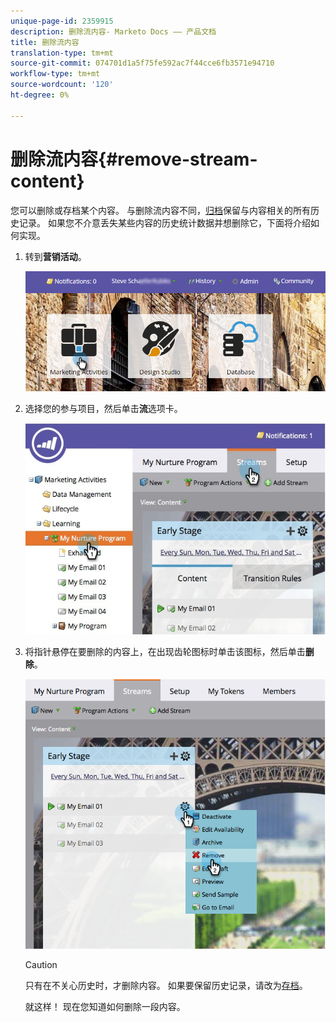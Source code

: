 ```yaml
---
unique-page-id: 2359915
description: 删除流内容- Marketo Docs —— 产品文档
title: 删除流内容
translation-type: tm+mt
source-git-commit: 074701d1a5f75fe592ac7f44cce6fb3571e94710
workflow-type: tm+mt
source-wordcount: '120'
ht-degree: 0%

---
```



# 删除流内容{#remove-stream-content}

您可以删除或存档某个内容。 与删除流内容不同，[归档](/help/marketo/product-docs/email-marketing/drip-nurturing/using-stream-content/archive-and-unarchive-stream-content.md)保留与内容相关的所有历史记录。 如果您不介意丢失某些内容的历史统计数据并想删除它，下面将介绍如何实现。

1. 转到&#x200B;**营销活动**。

   ![](assets/login-marketing-activities-1.png)

1. 选择您的参与项目，然后单击&#x200B;**流**&#x200B;选项卡。

   ![](assets/cloneasteam-3.jpg)

1. 将指针悬停在要删除的内容上，在出现齿轮图标时单击该图标，然后单击&#x200B;**删除**。

   ![](assets/image2014-9-15-17-3a38-3a15.png)

   >[!CAUTION]
   >
   >只有在不关心历史时，才删除内容。 如果要保留历史记录，请改为[存档](/help/marketo/product-docs/email-marketing/drip-nurturing/using-stream-content/archive-and-unarchive-stream-content.md)。

   就这样！ 现在您知道如何删除一段内容。
